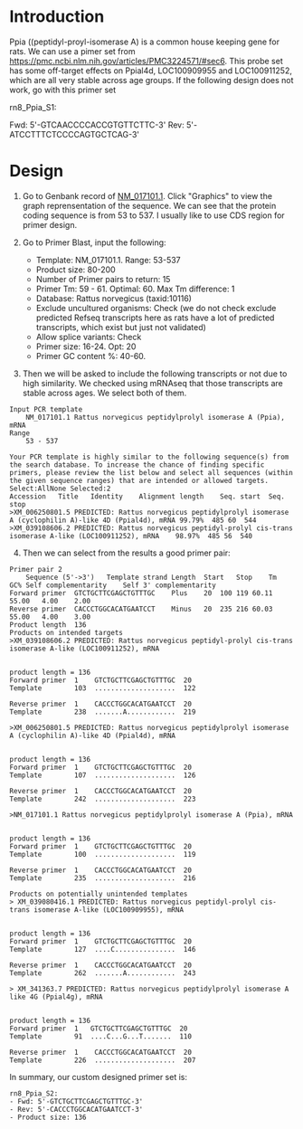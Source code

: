 # Introduction
Ppia ((peptidyl-proyl-isomerase A) is a common house keeping gene for rats. We can use a pimer set from https://pmc.ncbi.nlm.nih.gov/articles/PMC3224571/#sec6. This probe set has some off-target effects on Ppial4d, LOC100909955 and LOC100911252, which are all very stable across age groups. If the following design does not work, go with this primer set

rn8_Ppia_S1:

Fwd: 5'-GTCAACCCCACCGTGTTCTTC-3'
Rev: 5'-ATCCTTTCTCCCCAGTGCTCAG-3'

# Design
1. Go to Genbank record of [NM_017101.1](https://www.ncbi.nlm.nih.gov/nuccore/NM_017101.1?report=graph). Click "Graphics" to view the graph reprensentation of the sequence. We can see that the protein coding sequence is from 53 to 537. I usually like to use CDS region for primer design.
2. Go to Primer Blast, input the following:
   - Template: NM_017101.1. Range: 53-537
    - Product size: 80-200
    - Number of Primer pairs to return: 15
    - Primer Tm: 59 - 61. Optimal: 60. Max Tm difference: 1
    - Database: Rattus norvegicus (taxid:10116)
    - Exclude uncultured organisms: Check (we do not check exclude predicted Refseq transcripts here as rats have a lot of predicted transcripts, which exist but just not validated)
    - Allow splice variants: Check
    - Primer size: 16-24. Opt: 20
    - Primer GC content %: 40-60.

3. Then we will be asked to include the following transcripts or not due to high similarity. We checked using mRNAseq that those transcripts are stable across ages. We select both of them.
```
Input PCR template
    NM_017101.1 Rattus norvegicus peptidylprolyl isomerase A (Ppia), mRNA 
Range
    53 - 537

Your PCR template is highly similar to the following sequence(s) from the search database. To increase the chance of finding specific primers, please review the list below and select all sequences (within the given sequence ranges) that are intended or allowed targets.
Select:AllNone Selected:2
Accession	Title	Identity	Alignment length	Seq. start	Seq. stop
>XM_006250801.5	PREDICTED: Rattus norvegicus peptidylprolyl isomerase A (cyclophilin A)-like 4D (Ppial4d), mRNA	99.79%	485	60	544
>XM_039108606.2	PREDICTED: Rattus norvegicus peptidyl-prolyl cis-trans isomerase A-like (LOC100911252), mRNA	98.97%	485	56	540
```
4. Then we can select from the results a good primer pair:
```
Primer pair 2
	Sequence (5'->3')	Template strand	Length	Start	Stop	Tm	GC%	Self complementarity	Self 3' complementarity
Forward primer	GTCTGCTTCGAGCTGTTTGC	Plus	20	100	119	60.11	55.00	4.00	2.00
Reverse primer	CACCCTGGCACATGAATCCT	Minus	20	235	216	60.03	55.00	4.00	3.00
Product length	136
Products on intended targets
>XM_039108606.2 PREDICTED: Rattus norvegicus peptidyl-prolyl cis-trans isomerase A-like (LOC100911252), mRNA


product length = 136
Forward primer  1    GTCTGCTTCGAGCTGTTTGC  20
Template        103  ....................  122

Reverse primer  1    CACCCTGGCACATGAATCCT  20
Template        238  .......A............  219

>XM_006250801.5 PREDICTED: Rattus norvegicus peptidylprolyl isomerase A (cyclophilin A)-like 4D (Ppial4d), mRNA


product length = 136
Forward primer  1    GTCTGCTTCGAGCTGTTTGC  20
Template        107  ....................  126

Reverse primer  1    CACCCTGGCACATGAATCCT  20
Template        242  ....................  223

>NM_017101.1 Rattus norvegicus peptidylprolyl isomerase A (Ppia), mRNA


product length = 136
Forward primer  1    GTCTGCTTCGAGCTGTTTGC  20
Template        100  ....................  119

Reverse primer  1    CACCCTGGCACATGAATCCT  20
Template        235  ....................  216

Products on potentially unintended templates
> XM_039080416.1 PREDICTED: Rattus norvegicus peptidyl-prolyl cis-trans isomerase A-like (LOC100909955), mRNA


product length = 136
Forward primer  1    GTCTGCTTCGAGCTGTTTGC  20
Template        127  ....C...............  146

Reverse primer  1    CACCCTGGCACATGAATCCT  20
Template        262  .......A............  243

> XM_341363.7 PREDICTED: Rattus norvegicus peptidylprolyl isomerase A like 4G (Ppial4g), mRNA


product length = 136
Forward primer  1   GTCTGCTTCGAGCTGTTTGC  20
Template        91  ....C...G...T.......  110

Reverse primer  1    CACCCTGGCACATGAATCCT  20
Template        226  ....................  207
```

In summary, our custom designed primer set is:
```
rn8_Ppia_S2:
- Fwd: 5'-GTCTGCTTCGAGCTGTTTGC-3'
- Rev: 5'-CACCCTGGCACATGAATCCT-3'
- Product size: 136
```